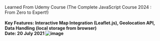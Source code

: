Learned From Udemy Course (The Complete JavaScript Course 2024 : From Zero to Expert!)<br><br>
<b>Key Features<b>: Interactive Map Integration (Leaflet.js), Geolocation API, Data Handling (local storage from browser)<br>
<b>Date<b>: 20 July 2021
![image](https://github.com/user-attachments/assets/3e85182c-4394-4b80-87d1-ac7202459c05)

